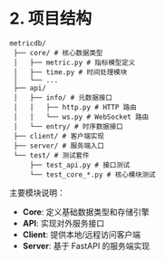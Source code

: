 # 2. 项目结构
```
metricdb/
 ├── core/ # 核心数据类型
 │   ├── metric.py # 指标模型定义
 │   ├── time.py # 时间处理模块
 │   └── ...
 ├── api/
 │   ├── info/ # 元数据接口
 │   │   ├── http.py # HTTP 路由
 │   │   └── ws.py # WebSocket 路由
 │   └── entry/ # 时序数据接口
 ├── client/ # 客户端实现
 ├── server/ # 服务端入口
 └── test/ # 测试套件
     ├── test_api.py # 接口测试
     └── test_core_*.py # 核心模块测试
```

主要模块说明：
- **Core**: 定义基础数据类型和存储引擎
- **API**: 实现对外服务接口
- **Client**: 提供本地/远程访问客户端
- **Server**: 基于 FastAPI 的服务端实现

